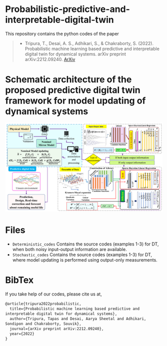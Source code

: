 # Probabilistic-predictive-and-interpretable-digital-twin
This repository contains the python codes of the paper 
  > + Tripura, T., Desai, A. S., Adhikari, S., & Chakraborty, S. (2022). Probabilistic machine learning based predictive and interpretable digital twin for dynamical systems. arXiv preprint arXiv:2212.09240. [ArXiv](https://arxiv.org/abs/2212.09240)

# Schematic architecture of the proposed predictive digital twin framework for model updating of dynamical systems
![Architecture](Predictive_DT.png)

# Files
  + `Deterministic_codes` Contains the source codes (examples 1-3) for DT, when both noisy input-output information are available.
  + `Stochastic_codes` Contains the source codes (examples 1-3) for DT, where model updating is performed using output-only measurements.

# BibTex
If you take help of our codes, please cite us at,
```
@article{tripura2022probabilistic,
  title={Probabilistic machine learning based predictive and interpretable digital twin for dynamical systems},
  author={Tripura, Tapas and Desai, Aarya Sheetal and Adhikari, Sondipon and Chakraborty, Souvik},
  journal={arXiv preprint arXiv:2212.09240},
  year={2022}
}
```
